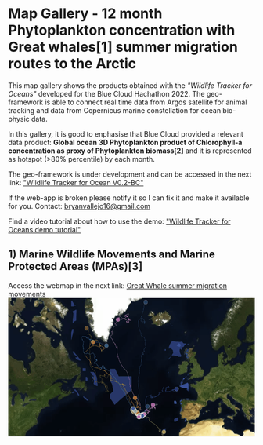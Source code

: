 # Map Gallery - 12 month Phytoplankton concentration with Great whales[1] summer migration routes to the Arctic

This map gallery shows the products obtained with the *"Wildlife Tracker for Oceans"* developed for the Blue Cloud Hachathon 2022. The geo-framework is able to connect real time data from Argos satellite for animal tracking and data from Copernicus marine constellation for ocean bio-physic data. 

In this gallery, it is good to enphasise that Blue Cloud provided a relevant data product: **Global ocean 3D Phytoplankton product of Chlorophyll-a concentration as proxy of Phytoplankton biomass[2]** and it is represented as hotspot (>80% percentile) by each month. 

The geo-framework is under development and can be accessed in the next link: ["Wildlife Tracker for Ocean V0.2-BC"](https://share.streamlit.io/gis4-wildlife/wildlife-tracker-oceans-v0.2pro/main/gis4-oceans.py)

If the web-app is broken please notify it so I can fix it and make it available for you. Contact: bryanvallejo16@gmail.com 

Find a video tutorial about how to use the demo: ["Wildlife Tracker for Oceans demo tutorial"](https://www.youtube.com/watch?v=IYN5dCJg6os)


## 1) Marine Wildlife Movements and Marine Protected Areas (MPAs)[3]
Access the webmap in the next link: [Great Whale summer migration movements](https://gis4-wildlife.github.io/phytoplankton-blue-cloud-gallery/root/1_whale_movements_and_marine_areas.html)
![movements](gif/whale_movement.gif)
